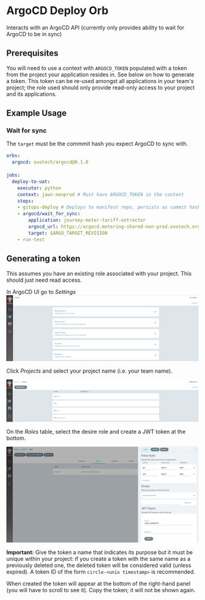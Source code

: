 # ArgoCD Deploy Orb

Interacts with an ArgoCD API (currently only provides ability to wait for ArgoCD to be in sync)

## Prerequisites

You will need to use a context with `ARGOCD_TOKEN` populated with a token from the project your application resides in. See below on how to generate a token. This token can be re-used amongst all applications in your team's project; the role used should only provide read-only access to your project and its applications.

## Example Usage

### Wait for sync

The `target` must be the commmit hash you expect ArgoCD to sync with.

```yaml
orbs:
  argocd: ovotech/argocd@0.1.0

jobs:
  deploy-to-uat:
    executor: python
    context: jaws-nonprod # Must have ARGOCD_TOKEN in the context
    steps:
    - gitops-deploy # Deploys to manifest repo, persists as commit hash as ARGO_TARGET_REVISION in $BASH_ENV
    - argocd/wait_for_sync:
        application: journey-meter-tariff-extractor
        argocd_url: https://argocd.metering-shared-non-prod.ovotech.org.uk/
        target: $ARGO_TARGET_REVISION
    - run-test
```

## Generating a token

This assumes you have an existing role associated with your project. This should just need read access.

In ArgoCD UI go to *Settings*
![](./argocd-token-1.png)

Click *Projects* and select your project name (i.e. your team name). 

![](./argocd-token-2.png)


On the *Roles* table, select the desire role and create a JWT token at the bottom.

![](./argocd-token-3.png)

**Important:** Give the token a name that indicates its purpose but it must be unique within your project: if you create a token with the same name as a previously deleted one, the deleted token will be considered valid (unless expired). A token ID of the form `circle-<unix timestamp>` is recommended.

When created the token will appear at the bottom of the right-hand panel (you will have to scroll to see it). Copy the token; it will not be shown again.